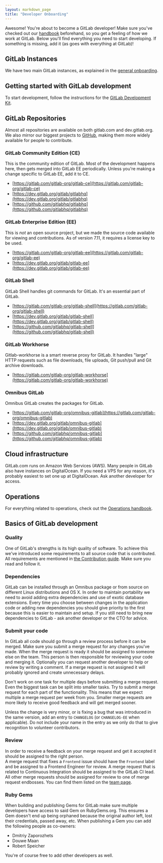 ```yaml
---
layout: markdown_page
title: "Developer Onboarding"
---
```


Awesome! You're about to become a GitLab developer!
Make sure you've checked out our [handbook] beforehand, so you get a feeling
of how we work at GitLab. Below you'll find everything you need to start developing.
If something is missing, add it (as goes with everything at GitLab)!

## GitLab Instances
We have two main GitLab instances, as explained in the [general onboarding](https://about.gitlab.com/handbook/general-onboarding#gitlab-instances).

## Getting started with GitLab development

To start development, follow the instructions for the [GitLab Development Kit](https://gitlab.com/gitlab-org/gitlab-development-kit).

## GitLab Repositories

Almost all repositories are available on both gitlab.com and dev.gitlab.org. We
also mirror our biggest projects to [GitHub](https://github.com/gitlabhq),
making them more widely available for people to contribute.

### GitLab Community Edition (CE)

This is the community edition of GitLab. Most of the development happens here,
then gets merged into GitLab EE periodically. Unless you're making a change
specific to GitLab EE, add it to CE.

- [https://gitlab.com/gitlab-org/gitlab-ce](https://gitlab.com/gitlab-org/gitlab-ce)
- [https://dev.gitlab.org/gitlab/gitlabhq](https://dev.gitlab.org/gitlab/gitlabhq)
- [https://github.com/gitlabhq/gitlabhq](https://github.com/gitlabhq/gitlabhq)

### GitLab Enterprise Edition (EE)

This is _not_ an open source project, but we made the source code available for
viewing and contributions. As of version 7.11, it requires a license key to be
used.

- [https://gitlab.com/gitlab-org/gitlab-ee](https://gitlab.com/gitlab-org/gitlab-ee)
- [https://dev.gitlab.org/gitlab/gitlab-ee](https://dev.gitlab.org/gitlab/gitlab-ee)

### GitLab Shell

GitLab Shell handles git commands for GitLab. It's an essential part of GitLab.

- [https://gitlab.com/gitlab-org/gitlab-shell](https://gitlab.com/gitlab-org/gitlab-shell)
- [https://dev.gitlab.org/gitlab/gitlab-shell](https://dev.gitlab.org/gitlab/gitlab-shell)
- [https://github.com/gitlabhq/gitlab-shell](https://github.com/gitlabhq/gitlab-shell)

### GitLab Workhorse

Gitlab-workhorse is a smart reverse proxy for GitLab. It handles "large" HTTP
requests such as file downloads, file uploads, Git push/pull and Git archive
downloads.

- [https://gitlab.com/gitlab-org/gitlab-workhorse](https://gitlab.com/gitlab-org/gitlab-workhorse)

### Omnibus GitLab

Omnibus GitLab creates the packages for GitLab.

- [https://gitlab.com/gitlab-org/omnibus-gitlab](https://gitlab.com/gitlab-org/omnibus-gitlab)
- [https://dev.gitlab.org/gitlab/omnibus-gitlab](https://dev.gitlab.org/gitlab/omnibus-gitlab)
- [https://github.com/gitlabhq/omnibus-gitlab](https://github.com/gitlabhq/omnibus-gitlab)

## Cloud infrastructure

GitLab.com runs on Amazon Web Services (AWS). Many people in GitLab also have
instances on DigitalOcean. If you need a VPS for any reason, it's probably easiest
to set one up at DigitalOcean. Ask another developer for access.

## Operations

For everything related to operations, check out the
[Operations handbook](https://about.gitlab.com/handbook/operations).

## Basics of GitLab development

### Quality

One of GitLab's strengths is its high quality of software. To achieve this we've introduced
some requirements to all source code that is contributed. All requirements are mentioned in
[the Contribution guide](https://gitlab.com/gitlab-org/gitlab-ce/blob/master/CONTRIBUTING.md).
Make sure you read and follow it.

### Dependencies

GitLab can be installed through an Omnibus package or from source on different Linux distributions and OS X.
In order to maintain portability we need to avoid adding extra dependencies and use of exotic database extensions.
Every time you choose between changes in the application code or adding new dependencies
you should give priority to the first because this is easier to maintain and setup.
If you still need to bring new dependencies to GitLab - ask another developer or the CTO for advice.

### Submit your code

In GitLab all code should go through a review process before it can be merged.
Make sure you submit a merge request for any changes you've made.
When the merge request is ready it should be assigned to someone else on the team.
This person is then responsible for reviewing your code and merging it.
Optionally you can request another developer to help or review by writing a comment.
If a merge request is not assigned it will probably ignored and create unnecessary
delays.

Don't work on one task for multiple days before submitting a merge request.
Even the biggest task can be split into smaller tasks.
Try to submit a merge request for each part of the functionality.
This means that we expect multiple a merge request per week from you.
Smaller merge requests are more likely to receive good feedback and will get merged sooner.

Unless the change is very minor, or is fixing a bug that was introduced in the
same version, add an entry to `CHANGELOG` (or `CHANGELOG-EE` when applicable).
Do not include your name in the entry as we only do that to give recognition to
volunteer contributors.

### Review

In order to receive a feedback on your merge request and get it accepted 
it should be assigned to the right person.  
A merge request that fixes a `Frontend` issue should have the `Frontend` label
and be assigned to a Frontend Engineer for review. 
A merge request that is related to Continuous Integration should be assigned 
to the GitLab CI lead. All other merge requests should be assigned for review to one of merge request endbosses. 
You can find them listed on the [team page](https://about.gitlab.com/team/).

### Ruby Gems

When building and publishing Gems for GitLab make sure multiple developers have
access to said Gem on RubyGems.org. This ensures a Gem doesn't end up being
orphaned because the original author left, lost their credentials, passed away,
etc. When publishing a Gem you can add the following people as co-owners:

* Dmitriy Zaporozhets
* Douwe Maan
* Robert Speicher

You're of course free to add other developers as well.

[handbook]: https://about.gitlab.com/handbook
[in the open]: https://about.gitlab.com/2015/08/03/almost-everything-we-do-is-now-open/
